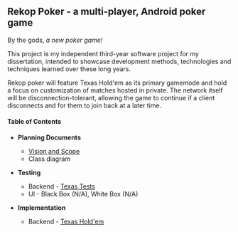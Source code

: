 ## Rekop Poker - a multi-player, Android poker game

By the gods, *a new poker game!*

This project is my independent third-year software project for my dissertation, intended to showcase development methods, technologies and techniques learned over these long years.

Rekop poker will feature Texas Hold'em as its primary gamemode and hold a focus on customization of matches hosted in private. The network itself will be disconnection-tolerant, allowing the game to continue if a client disconnects and for them to join back at a later time.




#### Table of Contents

* **Planning Documents**
  - [Vision and Scope](documents/vision_scope.pdf)
  - Class diagram


* **Testing**
  - Backend - [Texas Tests](texas/src/tests)
  - UI - Black Box (N/A), White Box (N/A)

* **Implementation**
  - Backend - [Texas Hold'em](texas/src/)

